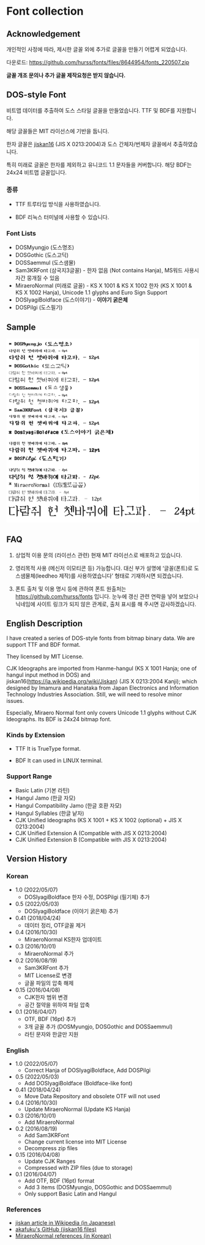 # Font collection
## Acknowledgement

개인적인 사정에 따라, 제시한 글꼴 외에 추가로 글꼴을 만들기 어렵게 되었습니다.

다운로드: https://github.com/hurss/fonts/files/8644954/fonts_220507.zip

**글꼴 개조 문의나 추가 글꼴 제작요청은 받지 않습니다.**

## DOS-style Font

비트맵 데이터를 추출하여 도스 스타일 글꼴을 만들었습니다. TTF 및 BDF를 지원합니다.

해당 글꼴들은 MIT 라이선스에 기반을 둡니다.

한자 글꼴은 [jiskan16](https://ja.wikipedia.org/wiki/Jiskan) (JIS X 0213:2004)과 도스 간체자/번체자 글꼴에서 추출하였습니다.

특히 미래로 글꼴은 한자를 제외하고 유니코드 1.1 문자들을 커버합니다. 해당 BDF는 24x24 비트맵 글꼴입니다.

### 종류

* TTF
트루타입 방식을 사용하였습니다.

* BDF
리눅스 터미널에 사용할 수 있습니다.

### Font Lists

* DOSMyungjo (도스명조)
* DOSGothic (도스고딕)
* DOSSaemmul (도스샘물)
* Sam3KRFont (삼국지3글꼴) - 한자 없음 (Not contains Hanja), MS워드 사용시 자간 뭉개질 수 있음
* MiraeroNormal (미래로 글꼴) - KS X 1001 & KS X 1002 한자 (KS X 1001 & KS X 1002 Hanja), Unicode 1.1 glyphs and Euro Sign Support
* DOSIyagiBoldface (도스이야기) - **이야기 굵은체**
* DOSPilgi (도스필기)

## Sample
![Font Sample](/fontsample.PNG)

## FAQ
1. 상업적 이용 문의 (라이선스 관련)
현재 MIT 라이선스로 배포하고 있습니다.

2. 영리목적 사용 (메신저 이모티콘 등)
가능합니다. 대신 부가 설명에 ‘글꼴(폰트)로 도스샘물체(leedheo 제작)를 사용하였습니다’ 형태로 기재하시면 되겠습니다.
 
3. 폰트 출처 및 이용 명시 등에 관하여
폰트 원출처는 https://github.com/hurss/fonts 입니다. 눈누에 갱신 관련 연락을 넣어 보았으나 닉네임에 사이트 링크가 되지 않은 관계로, 출처 표시를 해 주시면 감사하겠습니다.

## English Description

I have created a series of DOS-style fonts from bitmap binary data. We are support TTF and BDF format.

They licensed by MIT License.

CJK Ideographs are imported from Hanme-hangul (KS X 1001 Hanja; one of hangul input method in DOS) and jiskan16(https://ja.wikipedia.org/wiki/Jiskan) (JIS X 0213:2004 Kanji); which designed by Imamura and Hanataka from Japan Electronics and Information Technology Industries Association. Still, we will need to resolve minor issues.

Especially, Miraero Normal font only covers Unicode 1.1 glyphs without CJK Ideographs. Its BDF is 24x24 bitmap font.

### Kinds by Extension
* TTF
It is TrueType format.

* BDF
It can used in LINUX terminal.

### Support Range
* Basic Latin (기본 라틴)
* Hangul Jamo (한글 자모)
* Hangul Compatibility Jamo (한글 호환 자모)
* Hangul Syllables (한글 낱자)
* CJK Unified Ideographs (KS X 1001 + KS X 1002 (optional) + JIS X 0213:2004)
* CJK Unified Extension A (Compatible with JIS X 0213:2004)
* CJK Unified Extension B (Compatible with JIS X 0213:2004)

## Version History
### Korean
* 1.0 (2022/05/07)
  * DOSIyagiBoldface 한자 수정, DOSPilgi (필기체) 추가
* 0.5 (2022/05/03)
  * DOSIyagiBoldface (이야기 굵은체) 추가
* 0.41 (2018/04/24)
  * 데이터 정리, OTF글꼴 제거
* 0.4 (2016/10/30)
  * MiraeroNormal KS한자 업데이트
* 0.3 (2016/10/01)
  * MiraeroNormal 추가
* 0.2 (2016/08/19)
  * Sam3KRFont 추가
  * MIT License로 변경
  * 글꼴 파일의 압축 해제
* 0.15 (2016/04/08)
  * CJK한자 범위 변경
  * 공간 절약을 위하여 파일 압축
* 0.1 (2016/04/07)
  * OTF, BDF (16pt) 추가
  * 3개 글꼴 추가 (DOSMyungjo, DOSGothic and DOSSaemmul)
  * 라틴 문자와 한글만 지원

### English
* 1.0 (2022/05/07)
  * Correct Hanja of DOSIyagiBoldface, Add DOSPilgi
* 0.5 (2022/05/03)
  * Add DOSIyagiBoldface (Boldface-like font)
* 0.41 (2018/04/24)
  * Move Data Repository and obsolete OTF will not used
* 0.4 (2016/10/30)
  * Update MiraeroNormal (Update KS Hanja)
* 0.3 (2016/10/01)
  * Add MiraeroNormal
* 0.2 (2016/08/19)
  * Add Sam3KRFont
  * Change current license into MIT License
  * Decompress zip files
* 0.15 (2016/04/08)
  * Update CJK Ranges
  * Compressed with ZIP files (due to storage)
* 0.1 (2016/04/07)
  * Add OTF, BDF (16pt) format
  * Add 3 items (DOSMyungjo, DOSGothic and DOSSaemmul)
  * Only support Basic Latin and Hangul

### References
* [jiskan article in Wikipedia (in Japanese)](http://kanji.zinbun.kyoto-u.ac.jp/~yasuoka/ftp/fonts/)
* [akafuku's GitHub (jiskan16 files)](https://github.com/akahuku/ufo/tree/master/src/jiskan)
* [MiraeroNormal references (in Korean)](http://www.korean.go.kr/front/etcData/etcDataView.do?mn_id=46&etc_seq=47&pageIndex=1)
